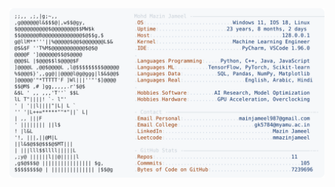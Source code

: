 <picture>
  <source srcset="https://raw.githubusercontent.com/mmazinjameel/mmazinjameel/main/dark_mode.svg?v=1751890854" media="(prefers-color-scheme: dark)">
  <img src="https://raw.githubusercontent.com/mmazinjameel/mmazinjameel/main/light_mode.svg?v=1751890854">
</picture>
